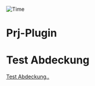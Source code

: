 ![Time](https://waka.mpassarello.de/api/badge/MaxP/interval:any/project:prj?label=Project%20time)

# Prj-Plugin

# Test Abdeckung

[Test Abdeckung..](./coverage/lcov-report/index.html)